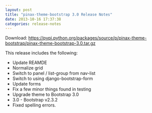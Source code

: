 ```yaml
---
layout: post
title: "pinax-theme-bootstrap 3.0 Release Notes"
date: 2013-10-16 17:37:38
categories: release-notes
---
```


Download: <https://pypi.python.org/packages/source/p/pinax-theme-bootstrap/pinax-theme-bootstrap-3.0.tar.gz>

This release includes the following:

* Update REAMDE
* Normalize grid
* Switch to panel / list-group from nav-list
* Switch to using django-bootstrap-form
* Update forms
* Fix a few minor things found in testing
* Upgrade theme to Bootstrap 3.0
* 3.0 - Bootstrap v2.3.2
* Fixed spelling errors.
